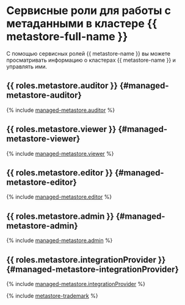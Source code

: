 # Сервисные роли для работы с метаданными в кластере {{ metastore-full-name }}

С помощью сервисных ролей {{ metastore-name }} вы можете просматривать информацию о кластерах {{ metastore-name }} и управлять ими.

## {{ roles.metastore.auditor }} {#managed-metastore-auditor}

{% include [managed-metastore.auditor](../../_roles/managed-metastore/auditor.md) %}

## {{ roles.metastore.viewer }} {#managed-metastore-viewer}

{% include [managed-metastore.viewer](../../_roles/managed-metastore/viewer.md) %}

## {{ roles.metastore.editor }} {#managed-metastore-editor}

{% include [managed-metastore.editor](../../_roles/managed-metastore/editor.md) %}

## {{ roles.metastore.admin }} {#managed-metastore-admin}

{% include [managed-metastore.admin](../../_roles/managed-metastore/admin.md) %}

## {{ roles.metastore.integrationProvider }} {#managed-metastore-integrationProvider}

{% include [managed-metastore.integrationProvider](../../_roles/managed-metastore/integrationProvider.md) %}

{% include [metastore-trademark](../../_includes/metadata-hub/metastore-trademark.md) %}
